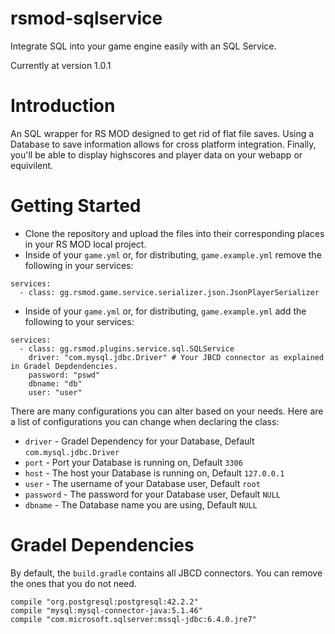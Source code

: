 # rsmod-sqlservice
Integrate SQL into your game engine easily with an SQL Service.

Currently at version 1.0.1

# Introduction
An SQL wrapper for RS MOD designed to get rid of flat file saves. Using a Database to save information allows for cross platform integration. Finally, you'll be able to display highscores and player data on your webapp or equivilent.

# Getting Started
- Clone the repository and upload the files into their corresponding places in your RS MOD local project.
- Inside of your `game.yml` or, for distributing, `game.example.yml` remove the following in your services:

```
services:
  - class: gg.rsmod.game.service.serializer.json.JsonPlayerSerializer
```

- Inside of your `game.yml` or, for distributing, `game.example.yml` add the following to your services:

```
services:
  - class: gg.rsmod.plugins.service.sql.SQLService
    driver: "com.mysql.jdbc.Driver" # Your JBCD connector as explained in Gradel Depdendencies.
    password: "pswd"
    dbname: "db"
    user: "user"
```

There are many configurations you can alter based on your needs. Here are a list of configurations you can change when declaring the class:

- `driver` - Gradel Dependency for your Database, Default `com.mysql.jdbc.Driver`
- `port` - Port your Database is running on, Default `3306`
- `host` - The host your Database is running on, Default `127.0.0.1`
- `user` - The username of your Database user, Default `root`
- `password` - The password for your Database user, Default `NULL`
- `dbname` - The Database name you are using, Default `NULL`

# Gradel Dependencies
By default, the `build.gradle` contains all JBCD connectors. You can remove the ones that you do not need.

```
compile "org.postgresql:postgresql:42.2.2"
compile "mysql:mysql-connector-java:5.1.46"
compile "com.microsoft.sqlserver:mssql-jdbc:6.4.0.jre7"
```
